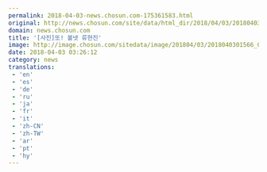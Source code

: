 ```yaml
---
permalink: 2018-04-03-news.chosun.com-175361583.html
original: http://news.chosun.com/site/data/html_dir/2018/04/03/2018040301626.html
domain: news.chosun.com
title: '[사진]또! 볼넷 류현진'
image: http://image.chosun.com/sitedata/image/201804/03/2018040301566_0.jpg
date: 2018-04-03 03:26:12
category: news
translations: 
 - 'en'
 - 'es'
 - 'de'
 - 'ru'
 - 'ja'
 - 'fr'
 - 'it'
 - 'zh-CN'
 - 'zh-TW'
 - 'ar'
 - 'pt'
 - 'hy'
---
```


